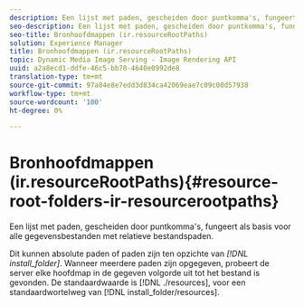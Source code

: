 ```yaml
---
description: Een lijst met paden, gescheiden door puntkomma's, fungeert als basis voor alle gegevensbestanden met relatieve bestandspaden.
seo-description: Een lijst met paden, gescheiden door puntkomma's, fungeert als basis voor alle gegevensbestanden met relatieve bestandspaden.
seo-title: Bronhoofdmappen (ir.resourceRootPaths)
solution: Experience Manager
title: Bronhoofdmappen (ir.resourceRootPaths)
topic: Dynamic Media Image Serving - Image Rendering API
uuid: a2a8ecd1-ddfe-46c5-bb70-4640e0992de8
translation-type: tm+mt
source-git-commit: 97a84e8e7edd3d834ca42069eae7c09c00d57938
workflow-type: tm+mt
source-wordcount: '100'
ht-degree: 0%

---
```



# Bronhoofdmappen (ir.resourceRootPaths){#resource-root-folders-ir-resourcerootpaths}

Een lijst met paden, gescheiden door puntkomma&#39;s, fungeert als basis voor alle gegevensbestanden met relatieve bestandspaden.

Dit kunnen absolute paden of paden zijn ten opzichte van *[!DNL install_folder]*. Wanneer meerdere paden zijn opgegeven, probeert de server elke hoofdmap in de gegeven volgorde uit tot het bestand is gevonden. De standaardwaarde is [!DNL ./resources], voor een standaardwortelweg van [!DNL install_folder/resources].
